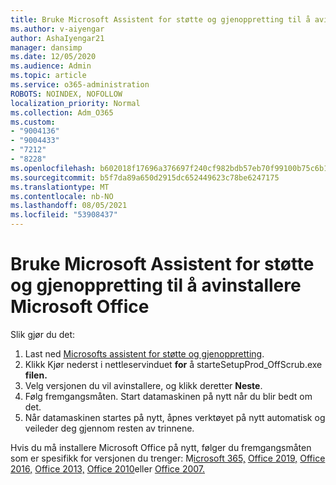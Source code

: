 ```yaml
---
title: Bruke Microsoft Assistent for støtte og gjenoppretting til å avinstallere Microsoft Office
ms.author: v-aiyengar
author: AshaIyengar21
manager: dansimp
ms.date: 12/05/2020
ms.audience: Admin
ms.topic: article
ms.service: o365-administration
ROBOTS: NOINDEX, NOFOLLOW
localization_priority: Normal
ms.collection: Adm_O365
ms.custom:
- "9004136"
- "9004433"
- "7212"
- "8228"
ms.openlocfilehash: b602018f17696a376697f240cf982bdb57eb70f99100b75c6b15867ee135bb5d
ms.sourcegitcommit: b5f7da89a650d2915dc652449623c78be6247175
ms.translationtype: MT
ms.contentlocale: nb-NO
ms.lasthandoff: 08/05/2021
ms.locfileid: "53908437"
---
```

# <a name="use-microsoft-support-and-recovery-assistant-to-uninstall-microsoft-office"></a>Bruke Microsoft Assistent for støtte og gjenoppretting til å avinstallere Microsoft Office

Slik gjør du det:

1. Last ned [Microsofts assistent for støtte og gjenoppretting](https://go.microsoft.com/fwlink/?linkid=2139122).
1. Klikk Kjør nederst i nettleservinduet **for** å starteSetupProd_OffScrub.exe **filen.**
1. Velg versjonen du vil avinstallere, og klikk deretter **Neste**.
1. Følg fremgangsmåten. Start datamaskinen på nytt når du blir bedt om det.
1. Når datamaskinen startes på nytt, åpnes verktøyet på nytt automatisk og veileder deg gjennom resten av trinnene.

Hvis du må installere Microsoft Office på nytt, følger du fremgangsmåten som er spesifikk for versjonen du trenger: M[icrosoft 365,](https://go.microsoft.com/fwlink/?linkid=2138843) [Office 2019,](https://go.microsoft.com/fwlink/?linkid=2138843) [Office 2016,](https://go.microsoft.com/fwlink/?linkid=2138919) [Office 2013,](https://go.microsoft.com/fwlink/?linkid=2138919) [Office 2010](https://go.microsoft.com/fwlink/?linkid=2139237)eller [Office 2007.](https://go.microsoft.com/fwlink/?linkid=2138644)